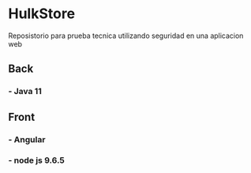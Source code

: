 # HulkStore
Reposistorio para prueba tecnica utilizando seguridad en una aplicacion web

## Back
### - Java 11

## Front 
### - Angular 
### - node js 9.6.5
